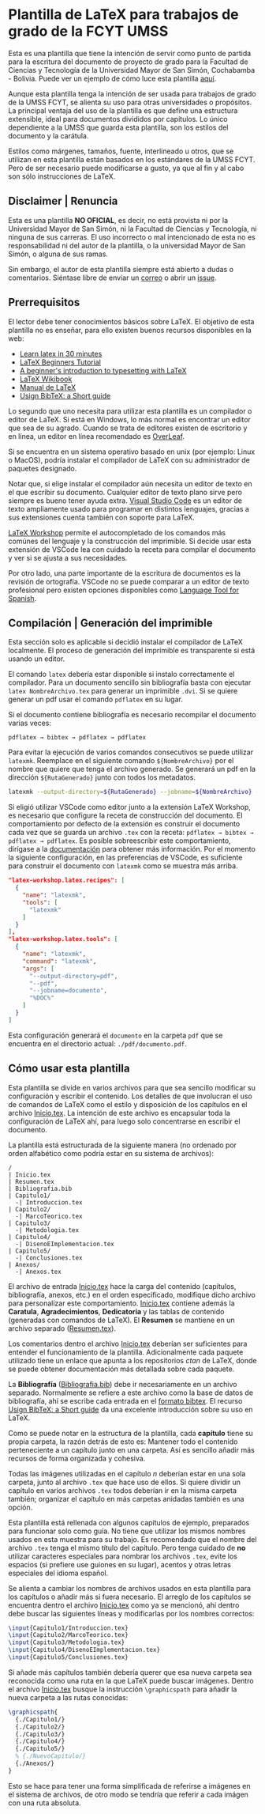 # Plantilla de LaTeX para trabajos de grado de la FCYT UMSS

Esta es una plantilla que tiene la intención de servir como punto de partida para la escritura del documento de proyecto de grado para la Facultad de Ciencias y Tecnología de la Universidad Mayor de San Simón, Cochabamba - Bolivia. Puede ver un ejemplo de cómo luce esta plantilla [aquí](./ejemplos/documento.pdf).

Aunque esta plantilla tenga la intención de ser usada para trabajos de grado de la UMSS FCYT, se alienta su uso para otras universidades o propósitos. La principal ventaja del uso de la plantilla es que define una estructura extensible, ideal para documentos divididos por capítulos. Lo único dependiente a la UMSS que guarda esta plantilla, son los estilos del documento y la carátula.

Estilos como márgenes, tamaños, fuente, interlineado u otros, que se utilizan en esta plantilla están basados en los estándares de la UMSS FCYT. Pero de ser necesario puede modificarse a gusto, ya que al fin y al cabo son sólo instrucciones de LaTeX.

## Disclaimer | Renuncia

Esta es una plantilla **NO OFICIAL**, es decir, no está provista ni por la Universidad Mayor de San Simón, ni la Facultad de Ciencias y Tecnología, ni ninguna de sus carreras. El uso incorrecto o mal intencionado de esta no es responsabilidad ni del autor de la plantilla, o la universidad Mayor de San Simón, o alguna de sus ramas.

Sin embargo, el autor de esta plantilla siempre está abierto a dudas o comentarios. Siéntase libre de enviar un [correo](mailto://qtimpot@gmail.com) o abrir un [issue](https://github.com/aicroe/plantilla-latex-umss/issues/new).

## Prerrequisitos

El lector debe tener conocimientos básicos sobre LaTeX. El objetivo de esta plantilla no es enseñar, para ello existen buenos recursos disponibles en la web:
* [Learn latex in 30 minutes](https://www.overleaf.com/learn/latex/Learn_LaTeX_in_30_minutes)
* [LaTeX Beginners Tutorial](https://es.sharelatex.com/blog/latex-guides/beginners-tutorial.html)
* [A beginner's introduction to typesetting with LaTeX](http://www.ptep-online.com/ctan/beginlatex-2005.pdf)
* [LaTeX Wikibook](https://en.wikibooks.org/wiki/LaTeX)
* [Manual de LaTeX](https://es.wikibooks.org/wiki/Manual_de_LaTeX)
* [Usign BibTeX: a Short guide](https://www.economics.utoronto.ca/osborne/latex/BIBTEX.HTM)

Lo segundo que uno necesita para utilizar esta plantilla es un compilador o editor de LaTeX. Si está en Windows, lo más normal es encontrar un editor que sea de su agrado. Cuando se trata de editores existen de escritorio y en línea, un editor en línea recomendado es [OverLeaf](www.overleaf.com).

Si se encuentra en un sistema operativo basado en unix (por ejemplo: Linux o MacOS), podría instalar el compilador de LaTeX con su administrador de paquetes designado.

Notar que, si elige instalar el compilador aún necesita un editor de texto en el que escribir su documento. Cualquier editor de texto plano sirve pero siempre es bueno tener ayuda extra. [Visual Studio Code](https://code.visualstudio.com/) es un editor de texto ampliamente usado para programar en distintos lenguajes, gracias a sus extensiones cuenta también con soporte para LaTeX.

[LaTeX Workshop](https://marketplace.visualstudio.com/items?itemName=James-Yu.latex-workshop) permite el autocompletado de los comandos más comúnes del lenguaje y la construcción del imprimible. Si decide usar esta extensión de VSCode lea con cuidado la receta para compilar el documento y ver si se ajusta a sus necesidades.

Por otro lado, una parte importante de la escritura de documentos es la revisión de ortografía. VSCode no se puede comparar a un editor de texto profesional pero existen opciones disponibles como [Language Tool for Spanish](https://marketplace.visualstudio.com/items?itemName=adamvoss.vscode-languagetool-es).

## Compilación | Generación del imprimible

Esta sección solo es aplicable si decidió instalar el compilador de LaTeX localmente. El proceso de generación del imprimible es transparente si está usando un editor.

El comando `latex` debería estar disponible si instalo correctamente el compilador. Para un documento sencillo sin bibliografía basta con ejecutar `latex NombreArchivo.tex` para generar un imprimible `.dvi`. Si se quiere generar un pdf usar el comando `pdflatex` en su lugar.

Si el documento contiene bibliografía es necesario recompilar el documento varias veces:

```
pdflatex → bibtex → pdflatex → pdflatex
```

Para evitar la ejecución de varios comandos consecutivos se puede utilizar `latexmk`. Reemplace en el siguiente comando `${NombreArchivo}` por el nombre que quiere que tenga el archivo generado. Se generará un pdf en la dirección `${RutaGenerado}` junto con todos los metadatos.

```bash
latexmk --output-directory=${RutaGenerado} --jobname=${NombreArchivo} --pdf Inicio.tex
```

Si eligió utilizar VSCode como editor junto a la extensión LaTeX Workshop, es necesario que configure la receta de construcción del documento. El comportamiento por defecto de la extensión es construir el documento cada vez que se guarda un archivo `.tex` con la receta: `pdflatex → bibtex → pdflatex → pdflatex`. Es posible sobreescribir este comportamiento, dirígase a la [documentación](https://github.com/James-Yu/LaTeX-Workshop/wiki/Compile) para obtener más información. Por el momento la siguiente configuración, en las preferencias de VSCode, es suficiente para construir el documento con `latexmk` como se muestra más arriba.

```json
"latex-workshop.latex.recipes": [
  {
    "name": "latexmk",
    "tools": [
      "latexmk"
    ]
  }
],
"latex-workshop.latex.tools": [
  {
    "name": "latexmk",
    "command": "latexmk",
    "args": [
      "--output-directory=pdf",
      "--pdf",
      "--jobname=documento",
      "%DOC%"
    ]
  }
]
```

Esta configuración generará el `documento` en la carpeta `pdf` que se encuentra en el directorio actual: `./pdf/documento.pdf`.

## Cómo usar esta plantilla

Esta plantilla se divide en varios archivos para que sea sencillo modificar su configuración y escribir el contenido. Los detalles de que involucran el uso de comandos de LaTeX como el estilo y disposición de los capítulos en el archivo [Inicio.tex](./Inicio.tex). La intención de este archivo es encapsular toda la configuración de LaTeX ahí, para luego solo concentrarse en escribir el documento.

La plantilla está estructurada de la siguiente manera (no ordenado por orden alfabético como podría estar en su sistema de archivos):

```
/
| Inicio.tex
| Resumen.tex
| Bibliografia.bib
| Capitulo1/
  -| Introduccion.tex
| Capitulo2/
  -| MarcoTeorico.tex
| Capitulo3/
  -| Metodologia.tex
| Capitulo4/
  -| DisenoEImplementacion.tex
| Capitulo5/
  -| Conclusiones.tex
| Anexos/
  -| Anexos.tex
```

El archivo de entrada [Inicio.tex](./Inicio.tex) hace la carga del contenido (capítulos, bibliografía, anexos, etc.) en el orden especificado, modifique dicho archivo para personalizar este comportamiento. [Inicio.tex](./Inicio.tex) contiene además la **Caratula**, **Agradecimientos**, **Dedicatoria** y las tablas de contenido (generadas con comandos de LaTeX). El **Resumen** se mantiene en un archivo separado ([Resumen.tex](./Resumen.tex)).

Los comentarios dentro el archivo [Inicio.tex](./Inicio.tex) deberían ser suficientes para entender el funcionamiento de la plantilla. Adicionalmente cada paquete utilizado tiene un enlace que apunta a los repositorios *ctan* de LaTeX, donde se puede obtener documentación más detallada sobre cada paquete.

La **Bibliografía** ([Bibliografia.bib](./Bibliografia.bib)) debe ir necesariamente en un archivo separado. Normalmente se refiere a este archivo como la base de datos de bibliografía, ahí se escribe cada entrada en el [formato bibtex](http://www.bibtex.org/Format/). El recurso [Usign BibTeX: a Short guide](https://www.economics.utoronto.ca/osborne/latex/BIBTEX.HTM) da una excelente introducción sobre su uso en LaTeX.

Como se puede notar en la estructura de la plantilla, cada **capítulo** tiene su propia carpeta, la razón detrás de esto es: Mantener todo el contenido perteneciente a un capítulo junto en una carpeta. Así es sencillo añadir más recursos de forma organizada y cohesiva.

Todas las imágenes utilizadas en el capítulo *n* deberían estar en una sola carpeta, junto al archivo `.tex` que hace uso de ellos. Si quiere dividir un capítulo en varios archivos `.tex` todos deberían ir en la misma carpeta también; organizar el capítulo en más carpetas anidadas también es una opción.

Esta plantilla está rellenada con algunos capítulos de ejemplo, preparados para funcionar solo como guía. No tiene que utilizar los mismos nombres usados en esta muestra para su trabajo. Es recomendado que el nombre del archivo `.tex` tenga el mismo título del capítulo. Pero tenga cuidado de **no** utilizar caracteres especiales para nombrar los archivos `.tex`, evite los espacios (si prefiere use guiones en su lugar), acentos y otras letras especiales del idioma español.

Se alienta a cambiar los nombres de archivos usados en esta plantilla para los capítulos o añadir más si fuera necesario. El arreglo de los capítulos se encuentra dentro el archivo [Inicio.tex](./Inicio.tex) como ya se mencionó, ahí dentro debe buscar las siguientes líneas y modificarlas por los nombres correctos:

```latex
\input{Capitulo1/Introduccion.tex}
\input{Capitulo2/MarcoTeorico.tex}
\input{Capitulo3/Metodologia.tex}
\input{Capitulo4/DisenoEImplementacion.tex}
\input{Capitulo5/Conclusiones.tex}
```

Si añade más capítulos también debería querer que esa nueva carpeta sea reconocida como una ruta en la que LaTeX puede buscar imágenes. Dentro el archivo [Inicio.tex](./Inicio.tex) busque la instrucción `\graphicspath` para añadir la nueva carpeta a las rutas conocidas:

```latex
\graphicspath{
  {./Capitulo1/}
  {./Capitulo2/}
  {./Capitulo3/}
  {./Capitulo4/}
  {./Capitulo5/}
  % {./NuevoCapitulo/}
  {./Anexos/}
}
```

Esto se hace para tener una forma simplificada de referirse a imágenes en el sistema de archivos, de otro modo se tendría que referir a cada imágen con una ruta absoluta.
